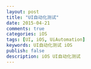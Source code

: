 ```yaml
---
layout: post
title: "UI自动化测试"
date: 2015-04-21
comments: true
categories: iOS
tags: [UI, iOS, UiAutomation]
keywords: UI自动化测试 iOS
publish: false
description: iOS UI自动化测试
---
```

